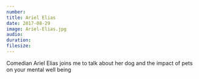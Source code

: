 ```yaml
---
number: 
title: Ariel Elias
date: 2017-08-29
image: Ariel-Elias.jpg
audio: 
duration:
filesize: 
---
```


Comedian Ariel Elias joins me to talk about her dog and the impact of pets on your mental well being
